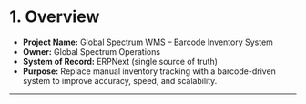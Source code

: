 # 1. Overview
- **Project Name:** Global Spectrum WMS – Barcode Inventory System  
- **Owner:** Global Spectrum Operations  
- **System of Record:** ERPNext (single source of truth)  
- **Purpose:** Replace manual inventory tracking with a barcode-driven system to improve accuracy, speed, and scalability.  

---
